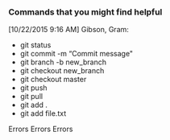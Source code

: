 ### Commands that you might find helpful


[10/22/2015 9:16 AM] Gibson, Gram: 
- git status
- git commit -m “Commit message"
- git branch -b new_branch
- git checkout new_branch
- git checkout master
- git push
- git pull
- git add .
- git add file.txt

Errors Errors Errors

